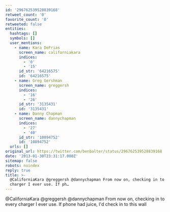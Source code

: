 ```yaml
---
id: '296762539528839168'
retweet_count: '0'
favorite_count: '0'
retweeted: false
entities:
  hashtags: []
  symbols: []
  user_mentions:
    - name: Kara DeFrias
      screen_name: californiakara
      indices:
        - '0'
        - '15'
      id_str: '64216575'
      id: '64216575'
    - name: Greg Gershman
      screen_name: greggersh
      indices:
        - '16'
        - '26'
      id_str: '3135431'
      id: '3135431'
    - name: Danny Chapman
      screen_name: dannychapman
      indices:
        - '27'
        - '40'
      id_str: '10894752'
      id: '10894752'
  urls: []
original_url: https://twitter.com/benbalter/status/296762539528839168
date: '2013-01-30T23:31:17.000Z'
sitemap: false
robots: noindex
reply: true
title: >-
  @CaliforniaKara @greggersh @dannychapman From now on, checking in to every
  charger I ever use. If ph…
---
```


@CaliforniaKara @greggersh @dannychapman From now on, checking in to every charger I ever use. If phone had juice, I'd check in to this wall